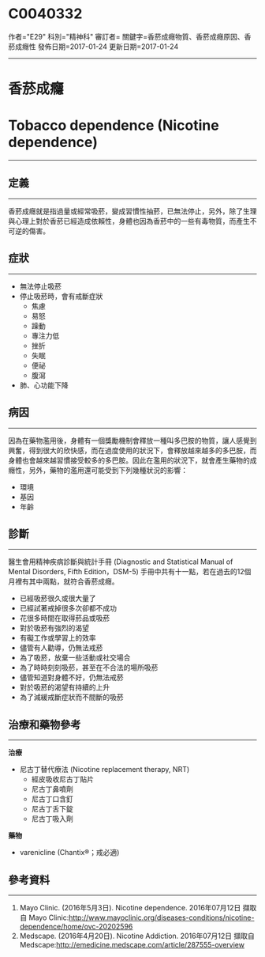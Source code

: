 # C0040332
作者="E29"
科別="精神科"
審訂者=
關鍵字=香菸成癮物質、香菸成癮原因、香菸成癮性
發佈日期=2017-01-24
更新日期=2017-01-24

----------
# 香菸成癮
# Tobacco dependence (Nicotine dependence)
----------
## 定義
----------

香菸成癮就是指過量或經常吸菸，變成習慣性抽菸，已無法停止，另外，除了生理與心理上對於香菸已經造成依賴性，身體也因為香菸中的一些有毒物質，而產生不可逆的傷害。

## 症狀
----------
- 無法停止吸菸
- 停止吸菸時，會有戒斷症狀
  - 焦慮
  - 易怒
  - 躁動
  - 專注力低
  - 挫折
  - 失眠
  - 便祕
  - 腹瀉
- 肺、心功能下降
## 病因
----------

因為在藥物濫用後，身體有一個獎勵機制會釋放一種叫多巴胺的物質，讓人感覺到興奮，得到很大的欣快感，而在過度使用的狀況下，會釋放越來越多的多巴胺，而身體也會越來越習慣接受較多的多巴胺。因此在濫用的狀況下，就會產生藥物的成癮性，另外，藥物的濫用還可能受到下列幾種狀況的影響：

- 環境
- 基因
- 年齡
## 診斷
----------

醫生會用精神疾病診斷與統計手冊 (Diagnostic and Statistical Manual of Mental Disorders, Fifth Edition，DSM-5) 手冊中共有十一點，若在過去的12個月裡有其中兩點，就符合香菸成癮。

- 已經吸菸很久或很大量了
- 已經試著戒掉很多次卻都不成功
- 花很多時間在取得菸品或吸菸
- 對於吸菸有強烈的渴望
- 有礙工作或學習上的效率
- 儘管有人勸導，仍無法戒菸
- 為了吸菸，放棄一些活動或社交場合
- 為了時時刻刻吸菸，甚至在不合法的場所吸菸
- 儘管知道對身體不好，仍無法戒菸
- 對於吸菸的渴望有持續的上升
- 為了減緩戒斷症狀而不間斷的吸菸
## 治療和藥物參考
----------

**治療**

- 尼古丁替代療法 (Nicotine replacement therapy, NRT)
  - 經皮吸收尼古丁貼片
  - 尼古丁鼻噴劑
  - 尼古丁口含釘
  - 尼古丁舌下錠
  - 尼古丁吸入劑

**藥物**

- varenicline (Chantix®；戒必適)
## 參考資料
----------
1. Mayo Clinic. (2016年5月3日). Nicotine dependence. 2016年07月12日 擷取自 Mayo Clinic:http://www.mayoclinic.org/diseases-conditions/nicotine-dependence/home/ovc-20202596
2. Medscape. (2016年4月20日). Nicotine Addiction. 2016年07月12日 擷取自 Medscape:http://emedicine.medscape.com/article/287555-overview


